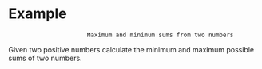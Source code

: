 # Example

                          Maximum and minimum sums from two numbers   
                  
Given two positive numbers calculate the minimum and maximum possible sums of two numbers. 
